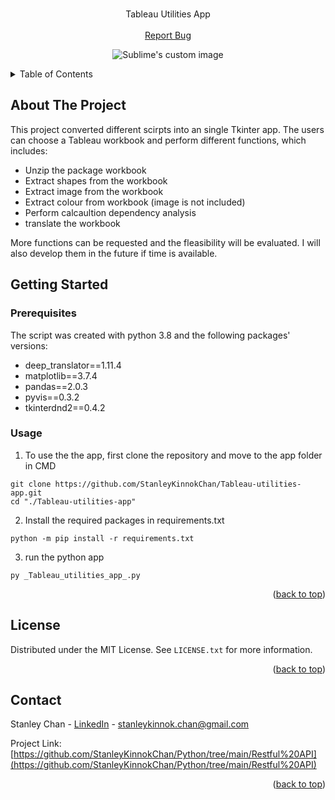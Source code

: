 <!-- PROJECT LOGO -->
<br />
<div align="center">
  <p align="center">
    Tableau Utilities App
    <br />
    <br />
    <a href="https://github.com/StanleyKinnokChan/Python/issues">Report Bug</a>
  </p>
</div>

<p align="center">
  <img src="https://i.imgur.com/pWtTWDF.png" alt="Sublime's custom image"/>
</p>

<!-- TABLE OF CONTENTS -->
<details>
  <summary>Table of Contents</summary>
  <ol>
    <li>
      <a href="#about-the-project">About The Project</a>
    </li>
    <li>
      <a href="#getting-started">Getting Started</a>
      <ul>
        <li><a href="#prerequisites">Prerequisites</a></li>
      </ul>
    </li>
    <li><a href="#usage">Usage</a></li>
    <li><a href="#contact">Contact</a></li>
  </ol>
</details>


<!-- ABOUT THE PROJECT -->
## About The Project
This project converted different scirpts into an single Tkinter app. The users can choose a Tableau workbook and perform different functions, which includes:
- Unzip the package workbook
- Extract shapes from the workbook
- Extract image from the workbook
- Extract colour from workbook (image is not included)
- Perform calcaultion dependency analysis
- translate the workbook


More functions can be requested and the fleasibility will be evaluated. I will also develop them in the future if time is available.

<!-- GETTING STARTED -->
## Getting Started

### Prerequisites

The script was created with python 3.8 and the following packages' versions:
- deep_translator==1.11.4
- matplotlib==3.7.4
- pandas==2.0.3
- pyvis==0.3.2
- tkinterdnd2==0.4.2

### Usage
1. To use the the app, first clone the repository and move to the app folder in CMD
```
git clone https://github.com/StanleyKinnokChan/Tableau-utilities-app.git
cd "./Tableau-utilities-app"
```
  
2. Install the required packages in requirements.txt
```
python -m pip install -r requirements.txt
```

3. run the python app
```
py _Tableau_utilities_app_.py
```

<p align="right">(<a href="#readme-top">back to top</a>)</p>

<!-- LICENSE -->
## License

Distributed under the MIT License. See `LICENSE.txt` for more information.

<p align="right">(<a href="#readme-top">back to top</a>)</p>


<!-- CONTACT -->
## Contact

Stanley Chan - [LinkedIn](https://www.linkedin.com/in/staneykinnok-chan/) - stanleykinnok.chan@gmail.com

Project Link: [https://github.com/StanleyKinnokChan/Python/tree/main/Restful%20API](https://github.com/StanleyKinnokChan/Python/tree/main/Restful%20API)

<p align="right">(<a href="#readme-top">back to top</a>)</p>



<!-- MARKDOWN LINKS & IMAGES -->
<!-- https://www.markdownguide.org/basic-syntax/#reference-style-links -->

[forks-url]: https://github.com/StanleyKinnokChan/Python

